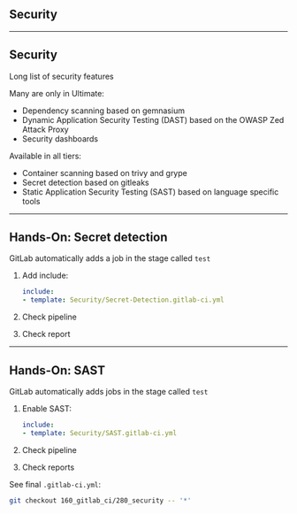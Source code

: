 <!-- .slide: id="gitlab_security" class="vertical-center" -->

<i class="fa-duotone fa-shield-check fa-8x fa-duotone-colors" style="float: right; color: grey;"></i>

## Security

---

## Security

Long list of security features [](https://docs.gitlab.com/ee/user/application_security/)

Many are only in Ultimate:

- Dependency scanning [](https://docs.gitlab.com/ee/user/application_security/dependency_scanning/) based on gemnasium [](https://gitlab.com/gitlab-org/security-products/analyzers/gemnasium)
- Dynamic Application Security Testing (DAST) [](https://docs.gitlab.com/ee/user/application_security/dast/index.html) based on the OWASP Zed Attack Proxy [](https://www.zaproxy.org/)
- Security dashboards [](https://docs.gitlab.com/ee/user/application_security/security_dashboard/)

Available in all tiers:

- Container scanning [](https://docs.gitlab.com/ee/user/application_security/container_scanning/index.html) based on trivy [](https://github.com/aquasecurity/trivy) and grype [](https://github.com/anchore/grype)
- Secret detection [](https://docs.gitlab.com/ee/user/application_security/secret_detection/index.html) based on gitleaks [](https://github.com/zricethezav/gitleaks)
- Static Application Security Testing (SAST) [](https://docs.gitlab.com/ee/user/application_security/sast/index.html) based on language specific tools [](https://docs.gitlab.com/ee/user/application_security/sast/index.html#supported-languages-and-frameworks)

---

## Hands-On: Secret detection [<i class="fa fa-comment-code"></i>](https://github.com/nicholasdille/container-slides/tree/160_gitlab_ci/280_security "280_security")

GitLab automatically adds a job in the stage called `test`

1. Add include:

    ```yaml
    include:
    - template: Security/Secret-Detection.gitlab-ci.yml
    ```
    <!-- .element: style="width: 35em;" -->

1. Check pipeline
1. Check report

---

## Hands-On: SAST [<i class="fa fa-comment-code"></i>](https://github.com/nicholasdille/container-slides/tree/160_gitlab_ci/280_security "280_security")

GitLab automatically adds jobs in the stage called `test`

1. Enable SAST:

    ```yaml
    include:
    - template: Security/SAST.gitlab-ci.yml
    ```
    <!-- .element: style="width: 35em;" -->

1. Check pipeline
1. Check reports

See final `.gitlab-ci.yml`:

```bash
git checkout 160_gitlab_ci/280_security -- '*'
```
